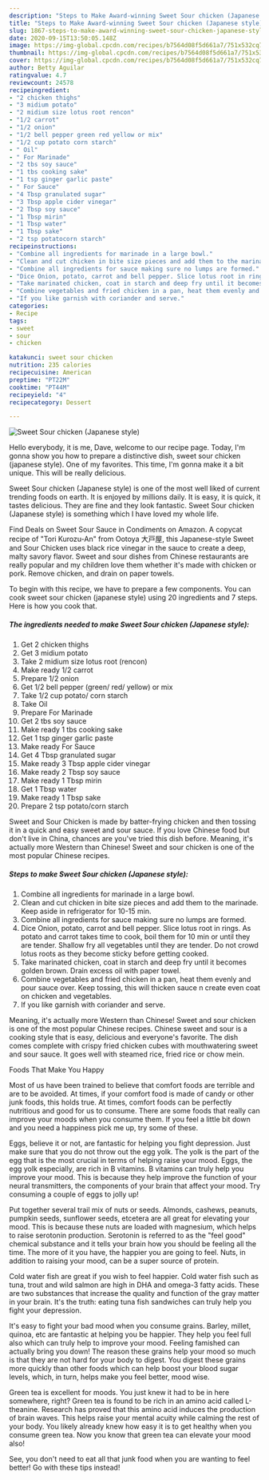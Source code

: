 ```yaml
---
description: "Steps to Make Award-winning Sweet Sour chicken (Japanese style)"
title: "Steps to Make Award-winning Sweet Sour chicken (Japanese style)"
slug: 1867-steps-to-make-award-winning-sweet-sour-chicken-japanese-style
date: 2020-09-15T13:50:05.148Z
image: https://img-global.cpcdn.com/recipes/b7564d08f5d661a7/751x532cq70/sweet-sour-chicken-japanese-style-recipe-main-photo.jpg
thumbnail: https://img-global.cpcdn.com/recipes/b7564d08f5d661a7/751x532cq70/sweet-sour-chicken-japanese-style-recipe-main-photo.jpg
cover: https://img-global.cpcdn.com/recipes/b7564d08f5d661a7/751x532cq70/sweet-sour-chicken-japanese-style-recipe-main-photo.jpg
author: Betty Aguilar
ratingvalue: 4.7
reviewcount: 24578
recipeingredient:
- "2 chicken thighs"
- "3 midium potato"
- "2 midium size lotus root rencon"
- "1/2 carrot"
- "1/2 onion"
- "1/2 bell pepper green red yellow or mix"
- "1/2 cup potato corn starch"
- " Oil"
- " For Marinade"
- "2 tbs soy sauce"
- "1 tbs cooking sake"
- "1 tsp ginger garlic paste"
- " For Sauce"
- "4 Tbsp granulated sugar"
- "3 Tbsp apple cider vinegar"
- "2 Tbsp soy sauce"
- "1 Tbsp mirin"
- "1 Tbsp water"
- "1 Tbsp sake"
- "2 tsp potatocorn starch"
recipeinstructions:
- "Combine all ingredients for marinade in a large bowl."
- "Clean and cut chicken in bite size pieces and add them to the marinade. Keep aside in refrigerator for 10-15 min."
- "Combine all ingredients for sauce making sure no lumps are formed."
- "Dice Onion, potato, carrot and bell pepper. Slice lotus root in rings. As potato and carrot takes time to cook, boil them for 10 min or until they are tender. Shallow fry all vegetables until they are tender. Do not crowd lotus roots as they become sticky before getting cooked."
- "Take marinated chicken, coat in starch and deep fry until it becomes golden brown. Drain excess oil with paper towel."
- "Combine vegetables and fried chicken in a pan, heat them evenly and pour sauce over. Keep tossing, this will thicken sauce n create even coat on chicken and vegetables."
- "If you like garnish with coriander and serve."
categories:
- Recipe
tags:
- sweet
- sour
- chicken

katakunci: sweet sour chicken 
nutrition: 235 calories
recipecuisine: American
preptime: "PT22M"
cooktime: "PT44M"
recipeyield: "4"
recipecategory: Dessert

---
```



![Sweet Sour chicken (Japanese style)](https://img-global.cpcdn.com/recipes/b7564d08f5d661a7/751x532cq70/sweet-sour-chicken-japanese-style-recipe-main-photo.jpg)

Hello everybody, it is me, Dave, welcome to our recipe page. Today, I'm gonna show you how to prepare a distinctive dish, sweet sour chicken (japanese style). One of my favorites. This time, I'm gonna make it a bit unique. This will be really delicious.

Sweet Sour chicken (Japanese style) is one of the most well liked of current trending foods on earth. It is enjoyed by millions daily. It is easy, it is quick, it tastes delicious. They are fine and they look fantastic. Sweet Sour chicken (Japanese style) is something which I have loved my whole life.

Find Deals on Sweet Sour Sauce in Condiments on Amazon. A copycat recipe of &#34;Tori Kurozu-An&#34; from Ootoya 大戸屋, this Japanese-style Sweet and Sour Chicken uses black rice vinegar in the sauce to create a deep, malty savory flavor. Sweet and sour dishes from Chinese restaurants are really popular and my children love them whether it&#39;s made with chicken or pork. Remove chicken, and drain on paper towels.


To begin with this recipe, we have to prepare a few components. You can cook sweet sour chicken (japanese style) using 20 ingredients and 7 steps. Here is how you cook that.

<!--inarticleads1-->

##### The ingredients needed to make Sweet Sour chicken (Japanese style):

1. Get 2 chicken thighs
1. Get 3 midium potato
1. Take 2 midium size lotus root (rencon)
1. Make ready 1/2 carrot
1. Prepare 1/2 onion
1. Get 1/2 bell pepper (green/ red/ yellow) or mix
1. Take 1/2 cup potato/ corn starch
1. Take  Oil
1. Prepare  For Marinade
1. Get 2 tbs soy sauce
1. Make ready 1 tbs cooking sake
1. Get 1 tsp ginger garlic paste
1. Make ready  For Sauce
1. Get 4 Tbsp granulated sugar
1. Make ready 3 Tbsp apple cider vinegar
1. Make ready 2 Tbsp soy sauce
1. Make ready 1 Tbsp mirin
1. Get 1 Tbsp water
1. Make ready 1 Tbsp sake
1. Prepare 2 tsp potato/corn starch


Sweet and Sour Chicken is made by batter-frying chicken and then tossing it in a quick and easy sweet and sour sauce. If you love Chinese food but don&#39;t live in China, chances are you&#39;ve tried this dish before. Meaning, it&#39;s actually more Western than Chinese! Sweet and sour chicken is one of the most popular Chinese recipes. 

<!--inarticleads2-->

##### Steps to make Sweet Sour chicken (Japanese style):

1. Combine all ingredients for marinade in a large bowl.
1. Clean and cut chicken in bite size pieces and add them to the marinade. Keep aside in refrigerator for 10-15 min.
1. Combine all ingredients for sauce making sure no lumps are formed.
1. Dice Onion, potato, carrot and bell pepper. Slice lotus root in rings. As potato and carrot takes time to cook, boil them for 10 min or until they are tender. Shallow fry all vegetables until they are tender. Do not crowd lotus roots as they become sticky before getting cooked.
1. Take marinated chicken, coat in starch and deep fry until it becomes golden brown. Drain excess oil with paper towel.
1. Combine vegetables and fried chicken in a pan, heat them evenly and pour sauce over. Keep tossing, this will thicken sauce n create even coat on chicken and vegetables.
1. If you like garnish with coriander and serve.


Meaning, it&#39;s actually more Western than Chinese! Sweet and sour chicken is one of the most popular Chinese recipes. Chinese sweet and sour is a cooking style that is easy, delicious and everyone&#39;s favorite. The dish comes complete with crispy fried chicken cubes with mouthwatering sweet and sour sauce. It goes well with steamed rice, fried rice or chow mein. 

Foods That Make You Happy


Most of us have been trained to believe that comfort foods are terrible and are to be avoided. At times, if your comfort food is made of candy or other junk foods, this holds true. At times, comfort foods can be perfectly nutritious and good for us to consume. There are some foods that really can improve your moods when you consume them. If you feel a little bit down and you need a happiness pick me up, try some of these.

Eggs, believe it or not, are fantastic for helping you fight depression. Just make sure that you do not throw out the egg yolk. The yolk is the part of the egg that is the most crucial in terms of helping raise your mood. Eggs, the egg yolk especially, are rich in B vitamins. B vitamins can truly help you improve your mood. This is because they help improve the function of your neural transmitters, the components of your brain that affect your mood. Try consuming a couple of eggs to jolly up!

Put together several trail mix of nuts or seeds. Almonds, cashews, peanuts, pumpkin seeds, sunflower seeds, etcetera are all great for elevating your mood. This is because these nuts are loaded with magnesium, which helps to raise serotonin production. Serotonin is referred to as the "feel good" chemical substance and it tells your brain how you should be feeling all the time. The more of it you have, the happier you are going to feel. Nuts, in addition to raising your mood, can be a super source of protein.

Cold water fish are great if you wish to feel happier. Cold water fish such as tuna, trout and wild salmon are high in DHA and omega-3 fatty acids. These are two substances that increase the quality and function of the gray matter in your brain. It's the truth: eating tuna fish sandwiches can truly help you fight your depression. 

It's easy to fight your bad mood when you consume grains. Barley, millet, quinoa, etc are fantastic at helping you be happier. They help you feel full also which can truly help to improve your mood. Feeling famished can actually bring you down! The reason these grains help your mood so much is that they are not hard for your body to digest. You digest these grains more quickly than other foods which can help boost your blood sugar levels, which, in turn, helps make you feel better, mood wise.

Green tea is excellent for moods. You just knew it had to be in here somewhere, right? Green tea is found to be rich in an amino acid called L-theanine. Research has proved that this amino acid induces the production of brain waves. This helps raise your mental acuity while calming the rest of your body. You likely already knew how easy it is to get healthy when you consume green tea. Now you know that green tea can elevate your mood also!

See, you don't need to eat all that junk food when you are wanting to feel better! Go  with  these tips  instead!

